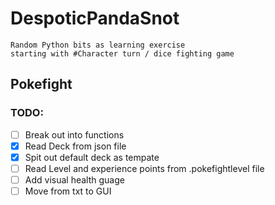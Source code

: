 # DespoticPandaSnot
```
Random Python bits as learning exercise
starting with #Character turn / dice fighting game
```
## Pokefight
### TODO:
  - [ ] Break out into functions
  - [x] Read Deck from json file
  - [x] Spit out default deck as tempate
  - [ ] Read Level and experience points from .pokefightlevel file
  - [ ] Add visual health guage
  - [ ] Move from txt to GUI
